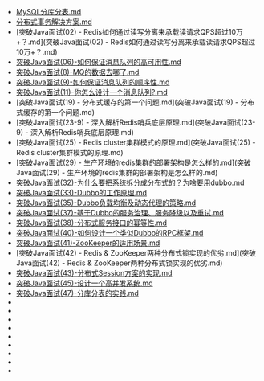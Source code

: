 
- [MySQL分库分表.md](MySQL分库分表.md)
- [分布式事务解决方案.md](分布式事务解决方案.md)
- [突破Java面试(02) - Redis如何通过读写分离来承载读请求QPS超过10万+？.md](突破Java面试(02) - Redis如何通过读写分离来承载读请求QPS超过10万+？.md)
- [突破Java面试(06)-如何保证消息队列的高可用性.md](突破Java面试(06)-如何保证消息队列的高可用性.md)
- [突破Java面试(8)-MQ的数据去哪了.md](突破Java面试(8)-MQ的数据去哪了.md)
- [突破Java面试(9)-如何保证消息队列的顺序性.md](突破Java面试(9)-如何保证消息队列的顺序性.md)
- [突破Java面试(11)-你怎么设计一个消息队列?.md](突破Java面试(11)-你怎么设计一个消息队列?.md)
- [突破Java面试(19) - 分布式缓存的第一个问题.md](突破Java面试(19) - 分布式缓存的第一个问题.md)
- [突破Java面试(23-9) - 深入解析Redis哨兵底层原理.md](突破Java面试(23-9) - 深入解析Redis哨兵底层原理.md)
- [突破Java面试(25) - Redis cluster集群模式的原理.md](突破Java面试(25) - Redis cluster集群模式的原理.md)
- [突破Java面试(29) - 生产环境的redis集群的部署架构是怎么样的.md](突破Java面试(29) - 生产环境的redis集群的部署架构是怎么样的.md)
- [突破Java面试(32)-为什么要把系统拆分成分布式的？为啥要用dubbo.md](突破Java面试(32)-为什么要把系统拆分成分布式的？为啥要用dubbo.md)
- [突破Java面试(33)-Dubbo的工作原理.md](突破Java面试(33)-Dubbo的工作原理.md)
- [突破Java面试(35)-Dubbo负载均衡及动态代理的策略.md](突破Java面试(35)-Dubbo负载均衡及动态代理的策略.md)
- [突破Java面试(37)-基于Dubbo的服务治理、服务降级以及重试.md](突破Java面试(37)-基于Dubbo的服务治理、服务降级以及重试.md)
- [突破Java面试(38)-分布式服务接口的幂等性.md](突破Java面试(38)-分布式服务接口的幂等性.md)
- [突破Java面试(40)-如何设计一个类似Dubbo的RPC框架.md](突破Java面试(40)-如何设计一个类似Dubbo的RPC框架.md)
- [突破Java面试(41)-ZooKeeper的适用场景.md](突破Java面试(41)-ZooKeeper的适用场景.md)
- [突破Java面试(42) - Redis & ZooKeeper两种分布式锁实现的优劣.md](突破Java面试(42) - Redis & ZooKeeper两种分布式锁实现的优劣.md)
- [突破Java面试(43)-分布式Session方案的实现.md](突破Java面试(43)-分布式Session方案的实现.md)
- [突破Java面试(45)-设计一个高并发系统.md](突破Java面试(45)-设计一个高并发系统.md)
- [突破Java面试(47)-分库分表的实践.md](突破Java面试(47)-分库分表的实践.md)
- []()
- []()
- []()
- []()
- []()
- []()
- []()
- []()
- []()

 
